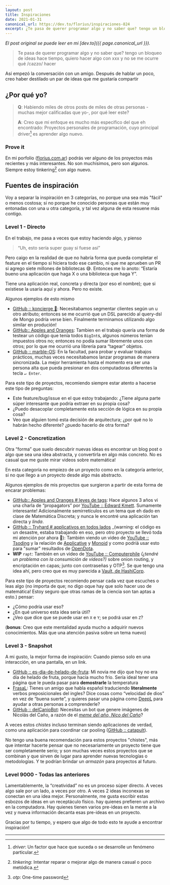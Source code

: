 ```yaml
---
layout: post
title: Inspiraciones
date: 2021-01-31
canonical_url: https://dev.to/florius/inspiraciones-824
excerpt: ¿Te pasa de querer programar algo y no saber que? tengo un bloqueo de ideas hace tiempo, quiero hacer algo con xxx y no se me ocurre qué hacer.
---
```


_El post original se puede leer en mi [dev.to]({{ page.canonical_url }})._

> Te pasa de querer programar algo y no saber que? tengo un bloqueo de ideas hace tiempo, quiero hacer algo con xxx y no se me ocurre qué /cazzo/ hacer

Así empezó la conversación con un amigo. Después de hablar un poco, creo haber destilado un par de ideas que me gustaría compartir

## ¿Por qué yo?

> **Q**: Habiendo miles de otros posts de miles de otras personas -muchas mejor calificadas que yo-, por qué leer este?
>
> **A**: Creo que mi enfoque es mucho más especifico del que eh encontrado: Proyectos personales de programación, cuyo principal driver[^1] es aprender algo nuevo.

### Prove it
En mi porfolio ([florius.com.ar](https://florius.com.ar/)) podrás ver alguno de los proyectos más recientes y más interesantes. No son muchísimos, pero son algunos. Siempre estoy tinkering[^2] con algo nuevo.

## Fuentes de inspiración
Voy a separar la inspiración en 3 categorías, no porque una sea más "fácil" o menos costosa; si no porque he conocido personas que están muy entonadas con una u otra categoría, y tal vez alguna de esta resuene más contigo.

### Level 1 - Directo
En el trabajo, me pasa a veces que estoy haciendo algo, y pienso
> “Uh, esto sería super guay si fuese así”

Pero caigo en la realidad de que no habría forma que pueda completar el feature en el tiempo si hiciera todo ese cambio, ni que me aprueben un PR si agrego siete millones de bibliotecas 😅.
Entonces me lo anoto:
“Estaría bueno una aplicación que haga X o una biblioteca que haga Y”.

Tiene una aplicación real, concreta y directa (por eso el nombre); que si existiese la usaría aquí y ahora. Pero no existe.

Algunos ejemplos de esto mismo
- [GitHub :: koncierge 🔔](https://github.com/jazcarate/koncierge): Necesitabamos segmentar clientes según un u otro atributo; entonces se me ocurrió que un DSL parecido al query-dsl de Mongo podría verse bien. Finalmente terminamos utilizando algo similar en produción!
- [GitHub:: Apples and Oranges](https://github.com/jazcarate/aao):  Tambien en el trabajo quería una forma de testear un código que tenía todos `BigInt`s, algunos números tenían impuestos otros no; entonces no podía sumar libremente unos con otros; por lo que me ocurrió una librería para “tagear” objetos.
- [GitHub :: marble-OS](https://github.com/jazcarate/marble-os): En la facultad, para probar y evaluar trabajos prácticos, muchas veces necesitabamos lanzar programas de manera sincronizada. La mejor herramienta hasta el momento era ser una persona alta que pueda presionar en dos computadoras diferentes la tecla `↵ Enter`.

Para este tipo de proyectos, recomiendo siempre estar atento a hacerse este tipo de preguntas:
- Este feature/bug/issue en el que estoy trabajando: ¿Tiene alguna parte súper interesante que podría extraer en su propia cosa?
- ¿Puedo desacoplar completamente esta sección de lógica en su propia cosa?
- Veo que alguien tomó esta decisión de arquitectura; ¿por qué no lo habrán hecho diferente? ¿puedo hacerlo de otra forma?

### Level 2 - Concretization
Otra “forma” que suelo descubrir nuevas ideas es encontrar un blog post o algo que sea una idea abstracta, y convertirla en algo más concreto.
No es casual que me guste mirar videos sobre matemática!

En esta categoría no empiezo de un proyecto como en la categoría anterior, si no que llego a un proyecto desde algo más abstracto.

Algunos ejemplos de mis proyectos que surgieron a partir de esta forma de encarar problemas:
- [GitHub:: Apples and Oranges # leyes de tags](https://github.com/jazcarate/aao#tag-laws): Hace algunos 3 años vi una charla de “propagators” por [YouTube :: Edward Kmett](https://www.youtube.com/watch?v=acZkF6Q2XKs). Sumamente interesante! Adicionalmente semirretículos es un tema que eh dado en clase de Matemática Discreta; y nunca le encontré una aplicación tan directa y _linda_.
- [GitHub :: Tryhard # applicativos en todos lados](https://github.com/jazcarate/tryhard/blob/main/src/Tryhard/TUI.hs#L360-L362) _(warning: el código es un desastre, estaba trabajando en eso, pero otro proyecto se llevó toda mi atención por ahora 🙈): También viendo un video de [YouTube :: Tsoding](https://www.youtube.com/watch?v=RtYWKG_zZrM) y la relación de [Applicative](https://hackage.haskell.org/package/base-4.14.1.0/docs/Control-Applicative.html#t:Applicative) y [Monoid](https://hackage.haskell.org/package/base-4.14.1.0/docs/Data-Monoid.html#t:Monoid) y como podríá usar esto para "sumar" resultados de [OpenDota](https://www.opendota.com/).
- **WIP** `rapt`: También en un video de [YouTube :: Computerphile](https://www.youtube.com/user/Computerphile) *(¿tendré un problema con la consumición de videos?)* sobre onion routing, y encriptación en capas; junto con contraseñas y OTP[^3]. Se que tengo una idea ahí, pero creo que es muy parecida a [Vault, de HashiCorp](https://www.vaultproject.io/).

Para este tipo de proyectos recomiendo pensar cada vez que escuches o leas algo (no importa de que; no digo oque hay que solo hacer uso de matemática! Estoy seguro que otras ramas de la ciencia son tan aptas a esto.) pensar:
- ¿Cómo podría usar eso?
- ¿En qué universo esta idea sería útil?
- ¿Veo que dice que se puede usar en `X` e `Y`; se podrá usar en `Z`?

(**bonus**: Creo que este mentalidad ayuda mucho a adquirir nuevos conocimientos. Más que una atención pasiva sobre un tema nuevo)

### Level 3 - Snapshot
A mi gusto, la mejor forma de inspiración: Cuando pienso solo en una interacción, en una pantalla, en un link.

- [GitHub :: es-dia-de-helado-de-fruta](https://jazcarate.github.io/es-dia-de-helado-de-fruta/): Mi novia me dijo que hoy no era día de helado de fruta, porque hacía mucho frio. Sería ideal tener una página que le pueda pasar para **demostrarle** la temperatura
- [FrasaL](https://frasal.florius.com.ar/?q=velocidad%20de%20dios): Tienes un amigo que habla español traduciendo **literalmente**  verbos preposicionales del ingles? Dice cosas como “velocidad de dios” en vez de “buena suerte”, y quieres pasar una página como [DeepL](https://www.deepl.com/en/translator) para ayudar a otras personas a comprenderle?
- [GitHub :: delCanioBot](https://github.com/JuanFdS/delCanioBot): Necesitas un bot que genere imágenes de Nicolás del Caño, a razón de el _[meme del año, Nico del Caño](https://www.youtube.com/watch?v=tdOP4V4mtoY)_?

A veces estos _chistes_ incluso terminan siendo aplicaciones de verdad, como una aplicación para coordinar car pooling ([GitHub :: catapult](https://github.com/jazcarate/catapult)).

No tengo una buena recomendación para estos proyectos "chistes", más que intentar hacerte pensar que no necesariamente un proyecto tiene que ser completamente serio; y son muchas veces estos proyectos que se combinan y que sirven de lugar para aprender nuevas tecnologías o metodologías. Y te podrían brindar un _armazón_ para proyectos al futuro.

### Level 9000 - Todas las anteriores
Lamentablemente, la “creatividad” no es un proceso súper directo. A veces algo sale por un lado, a veces por otro. A veces 2 ideas inconexas se conectan en una idea mejor.
Personalmente, me gusta escribir estas esbozos de ideas en un receptáculo físico. hay quienes prefieren un archivo en la computadora. Hay quienes tienen varios pre-ideas en la mente a la vez y nueva información decanta esas pre-ideas en un proyecto.

Gracias por tu tiempo, y espero que algo de todo esto te ayude a encontrar inspiración!

---

[^1]: *driver*: Un factor que hace que suceda o se desarrolle un fenómeno particular.
[^2]: *tinkering*: Intentar reparar o mejorar algo de manera casual o poco metódica.
[^3]: *otp*: One-time password
